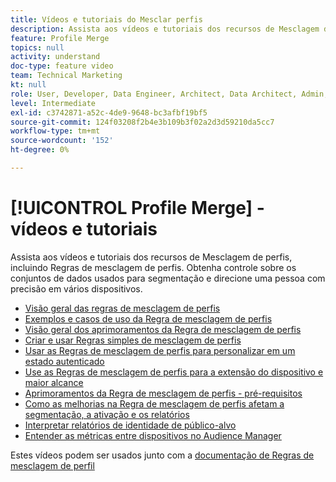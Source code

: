 ```yaml
---
title: Vídeos e tutoriais do Mesclar perfis
description: Assista aos vídeos e tutoriais dos recursos de Mesclagem de perfis, incluindo Regras de mesclagem de perfis. Obtenha controle sobre os conjuntos de dados usados para segmentação e direcione uma pessoa com precisão em vários dispositivos.
feature: Profile Merge
topics: null
activity: understand
doc-type: feature video
team: Technical Marketing
kt: null
role: User, Developer, Data Engineer, Architect, Data Architect, Admin, Leader
level: Intermediate
exl-id: c3742871-a52c-4de9-9648-bc3afbf19bf5
source-git-commit: 124f03208f2b4e3b109b3f02a2d3d59210da5cc7
workflow-type: tm+mt
source-wordcount: '152'
ht-degree: 0%

---
```


# [!UICONTROL Profile Merge] - vídeos e tutoriais

Assista aos vídeos e tutoriais dos recursos de Mesclagem de perfis, incluindo Regras de mesclagem de perfis. Obtenha controle sobre os conjuntos de dados usados para segmentação e direcione uma pessoa com precisão em vários dispositivos.

* [Visão geral das regras de mesclagem de perfis](overview-of-profile-merge-rules.md)
* [Exemplos e casos de uso da Regra de mesclagem de perfis](profile-merge-rule-examples-and-use-cases.md)
* [Visão geral dos aprimoramentos da Regra de mesclagem de perfis](overview-of-profile-merge-rule-enhancements.md)
* [Criar e usar Regras simples de mesclagem de perfis](creating-and-using-simple-profile-merge-rules.md)
* [Usar as Regras de mesclagem de perfis para personalizar em um estado autenticado](using-profile-merge-rules-to-personalize-in-an-authenticated-state.md)
* [Use as Regras de mesclagem de perfis para a extensão do dispositivo e maior alcance](using-profile-merge-rules-for-device-extension-and-increased-reach.md)
* [Aprimoramentos da Regra de mesclagem de perfis - pré-requisitos](profile-merge-rule-enhancements-pre-requisites.md)
* [Como as melhorias na Regra de mesclagem de perfis afetam a segmentação, a ativação e os relatórios](how-profile-merge-rule-enhancements-impact-segmentation-activation-and-reporting.md)
* [Interpretar relatórios de identidade de público-alvo](interpret-audience-identity-reporting.md)
* [Entender as métricas entre dispositivos no Audience Manager](understanding-cross-device-metrics-in-audience-manager.md)

Estes vídeos podem ser usados junto com a [documentação de Regras de mesclagem de perfil](https://experienceleague.adobe.com/docs/audience-manager/user-guide/features/profile-merge-rules/merge-rules-overview.html?lang=pt-BR)
